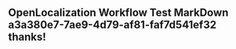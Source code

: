 <properties
ms.topic="hero-topic"
ms.test1="hero-topic"
ms.test2="test"/>

## OpenLocalization Workflow Test MarkDown a3a380e7-7ae9-4d79-af81-faf7d541ef32 thanks!
